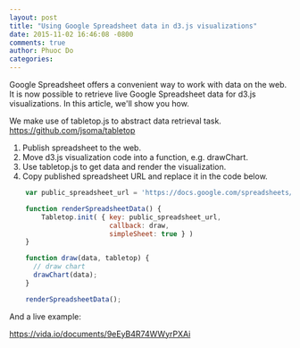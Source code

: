 ```yaml
---
layout: post
title: "Using Google Spreadsheet data in d3.js visualizations"
date: 2015-11-02 16:46:08 -0800
comments: true
author: Phuoc Do
categories:
---
```


Google Spreadsheet offers a convenient way to work with data on the web. It is now possible to retrieve live Google Spreadsheet data for d3.js visualizations. In this article, we'll show you how.

We make use of tabletop.js to abstract data retrieval task.
https://github.com/jsoma/tabletop

1. Publish spreadsheet to the web.
2. Move d3.js visualization code into a function, e.g. drawChart.
3. Use tabletop.js to get data and render the visualization.
4. Copy published spreadsheet URL and replace it in the code below.

```javascript
    var public_spreadsheet_url = 'https://docs.google.com/spreadsheets/d/1n-PIdnAJnxmHqVp_iE2g1k8UpPf-lEXLm_pu7zxuov4/pubhtml';

    function renderSpreadsheetData() {
        Tabletop.init( { key: public_spreadsheet_url,
                         callback: draw,
                         simpleSheet: true } )
    }

    function draw(data, tabletop) {
      // draw chart
      drawChart(data);
    }

    renderSpreadsheetData();
```

And a live example:

https://vida.io/documents/9eEyB4R74WWyrPXAi
